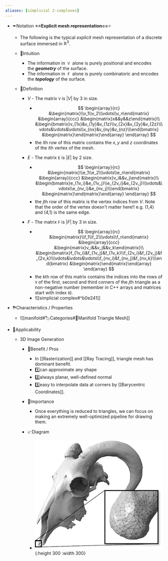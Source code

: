 ```yaml
---
aliases: [simplicial 2-complexes]
---
```


- ✒Notation
  **==Explicit mesh representation==**⭐
  - The following is the typical *_explicit_* mesh representation of a discrete surface immersed in $\mathbb{R}^3$.
  - 🧠Intuition
      - The information in  `V`  alone is purely positional and encodes the ***geometry*** of the surface.
      - The information in  `F`  alone is purely combinatoric and encodes the ***topology*** of the surface.
      
  - 📝Definition
      - $V$ - The matrix `V` is $|V|$ by 3 in size.
          - $$
            \begin{array}{rc}
            &\begin{matrix}\\v_1\\v_2\\\vdots\\v_n\end{matrix}
            &\begin{array}{ccc}
            	&\begin{matrix}x&&y&&z\end{matrix}\\
            	&\begin{bmatrix}v_{1x}&v_{1y}&v_{1z}\\v_{2x}&v_{2y}&v_{2z}\\\vdots&\vdots&\vdots\\v_{nx}&v_{ny}&v_{nz}\\\end{bmatrix}
            	&\begin{matrix}\end{matrix}\end{array}
            \end{array}
            $$
          - the $i$th row of this matrix contains the $x, y$ and $z$ coordinates of the $i$th vertex of the mesh.
          
      - $E$ - The matrix `E` is $|E|$ by 2 size.
          - $$
            \begin{array}{rc}
            &\begin{matrix}\\e_1\\e_2\\\vdots\\e_n\end{matrix}
            &\begin{array}{ccc}
            	&\begin{matrix}v_i&&v_j\end{matrix}\\
            	&\begin{bmatrix}e_{1v_i}&e_{1v_j}\\e_{2v_i}&e_{2v_j}\\\vdots&\vdots\\e_{nv_i}&e_{nv_j}\\\end{bmatrix}
            	&\begin{matrix}\end{matrix}\end{array}
            \end{array}
            $$
          - the $j$th row of this matrix is the vertex indices from $V$. Note that the order of the vertex doesn't matter here!! e.g. (1,4) and (4,1) is the same edge.
          
      - $F$ - The matrix `F` is $|F|$ by 3 in size.
          - $$
            \begin{array}{rc}
            &\begin{matrix}\\f_1\\f_2\\\vdots\\f_n\end{matrix}
            &\begin{array}{ccc}
            	&\begin{matrix}v_i&&v_j&&v_k\end{matrix}\\
            	&\begin{bmatrix}f_{1v_i}&f_{1v_j}&f_{1v_k}\\f_{2v_i}&f_{2v_j}&f_{2v_k}\\\vdots&\vdots&\vdots\\f_{nv_i}&f_{nv_j}&f_{nv_k}\\\end{bmatrix}
            	&\begin{matrix}\end{matrix}\end{array}
            \end{array}
            $$
          - the $k$th row of this matrix contains the indices into the rows of `V` of the first, second and third corners of the $j$th triangle as a non-negative number (remember in C++ arrays and matrices start with index `0`).
          - ![[simplicial complex#^b0e241]]
          
- ⛈Characteristics / Properties
    - ![[manifold#🏷Categories#🔖Manifold Triangle Mesh]]
    
- 🧀Applicability
    - 3D Image Generation
        - 🚀Benefit / Pros
            - In [[Rasterization]] and [[Ray Tracing]], triangle mesh has dominant benefit.
            - 1️⃣can approximate any shape
            - 2️⃣always planar, well-defined normal
            - 3️⃣easy to interpolate data at corners by [[Barycentric Coordinates]].
            
        - 👑Importance
            - Once everything is reduced to triangles, we can focus on making an extremely well-optimized pipeline for drawing them.
            
        - 📈Diagram
            - ![image.png](../assets/image_1666527969959_0.png){:height 300 :width 300}
            
